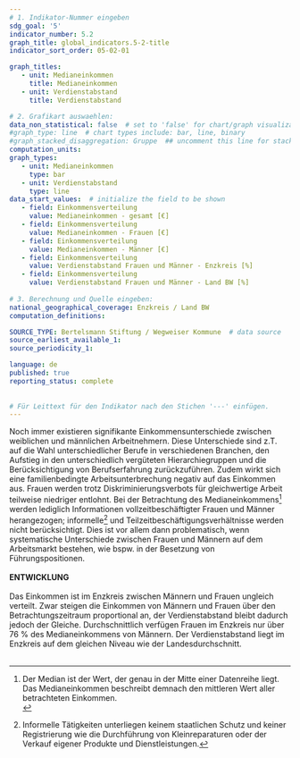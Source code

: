 ```yaml
---
# 1. Indikator-Nummer eingeben 
sdg_goal: '5'
indicator_number: 5.2
graph_title: global_indicators.5-2-title
indicator_sort_order: 05-02-01

graph_titles:
   - unit: Medianeinkommen
     title: Medianeinkommen
   - unit: Verdienstabstand
     title: Verdienstabstand

# 2. Grafikart auswaehlen: 
data_non_statistical: false  # set to 'false' for chart/graph visualization 
#graph_type: line  # chart types include: bar, line, binary 
#graph_stacked_disaggregation: Gruppe  ## uncomment this line for stacked bars. eplace 'Geschlecht' with the field of aggregation. 
computation_units: 
graph_types:
   - unit: Medianeinkommen
     type: bar
   - unit: Verdienstabstand
     type: line
data_start_values:  # initialize the field to be shown  
   - field: Einkommensverteilung
     value: Medianeinkommen - gesamt [€]
   - field: Einkommensverteilung
     value: Medianeinkommen - Frauen [€]
   - field: Einkommensverteilung
     value: Medianeinkommen - Männer [€]
   - field: Einkommensverteilung
     value: Verdienstabstand Frauen und Männer - Enzkreis [%]
   - field: Einkommensverteilung
     value: Verdienstabstand Frauen und Männer - Land BW [%]
  
# 3. Berechnung und Quelle eingeben: 
national_geographical_coverage: Enzkreis / Land BW
computation_definitions: 

SOURCE_TYPE: Bertelsmann Stiftung / Wegweiser Kommune  # data source  
source_earliest_available_1: 
source_periodicity_1: 

language: de   
published: true 
reporting_status: complete
 
 
# Für Leittext für den Indikator nach den Stichen '---' einfügen. 
---
```

Noch immer existieren signifikante Einkommensunterschiede zwischen weiblichen und männlichen Arbeitnehmern. Diese Unterschiede sind z.T. auf die Wahl unterschiedlicher Berufe in verschiedenen Branchen, den Aufstieg in den unterschiedlich vergüteten Hierarchiegruppen und die Berücksichtigung von Berufserfahrung zurückzuführen. Zudem wirkt sich eine familienbedingte Arbeitsunterbrechung negativ auf das Einkommen aus. Frauen werden trotz Diskriminierungsverbots für gleichwertige Arbeit teilweise niedriger entlohnt. Bei der Betrachtung des Medianeinkommens[^1] werden lediglich Informationen vollzeitbeschäftigter Frauen und Männer herangezogen; informelle[^2] und Teilzeitbeschäftigungsverhältnisse werden nicht berücksichtigt. Dies ist vor allem dann problematisch, wenn systematische Unterschiede zwischen Frauen und Männern auf dem Arbeitsmarkt bestehen, wie bspw. in der Besetzung von Führungspositionen. <br>
<br>
**ENTWICKLUNG** <br>
<br>
Das Einkommen ist im Enzkreis zwischen Männern und Frauen ungleich verteilt. Zwar steigen die Einkommen von Männern und Frauen über den Betrachtungszeitraum proportional an, der Verdienstabstand bleibt dadurch jedoch der Gleiche. Durchschnittlich verfügen Frauen im Enzkreis nur über 76 % des Medianeinkommens von Männern. Der Verdienstabstand liegt im Enzkreis auf dem gleichen Niveau wie der Landesdurchschnitt. <br>
<br>
[^1]: Der Median ist der Wert, der genau in der Mitte einer Datenreihe liegt. Das Medianeinkommen beschreibt demnach den mittleren Wert aller betrachteten Einkommen. <br>
[^2]: Informelle Tätigkeiten unterliegen keinem staatlichen Schutz und keiner Registrierung wie die Durchführung von Kleinreparaturen oder der Verkauf eigener Produkte und Dienstleistungen.

